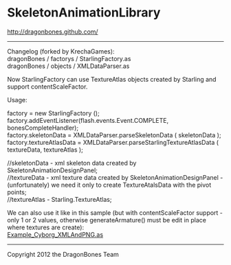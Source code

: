 SkeletonAnimationLibrary
======================
http://dragonbones.github.com/  

----------------------
Changelog (forked by KrechaGames): <br>
dragonBones / factorys / StarlingFactory.as <br>
dragonBones / objects / XMLDataParser.as

Now StarlingFactory can use TextureAtlas objects created by Starling and support contentScaleFactor.

Usage:

factory = new StarlingFactory ();<br>
factory.addEventListener(flash.events.Event.COMPLETE, bonesCompleteHandler);<br>
factory.skeletonData = XMLDataParser.parseSkeletonData ( skeletonData );<br>
factory.textureAtlasData = XMLDataParser.parseStarlingTextureAtlasData ( textureData, textureAtlas );

//skeletonData - xml skeleton data created by SkeletonAnimationDesignPanel;<br>
//textureData - xml texture data created by SkeletonAnimationDesignPanel - (unfortunately) we need it only to create TextureAtalsData with the pivot points;<br>
//textureAtlas - Starling.TextureAtlas;<br>

We can also use it like in this sample (but with contentScaleFactor support - only 1 or 2 values, otherwise generateArmature() must be edit in place where textures are create):<br>
[Example_Cyborg_XMLAndPNG.as](https://github.com/DragonBones/SkeletonAnimationDemos/blob/master/SkeletonAnimationLibraryDemos/src/Example_Cyborg_XMLAndPNG.as)

----------------------
Copyright 2012 the DragonBones Team

